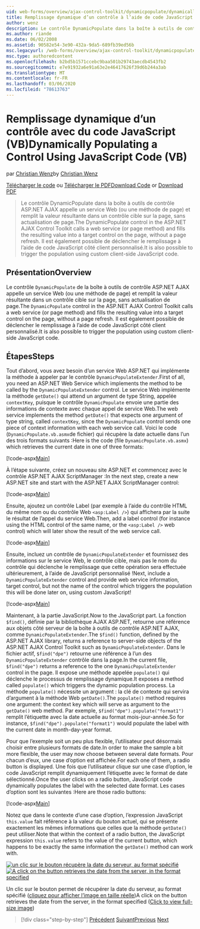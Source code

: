 ```yaml
---
uid: web-forms/overview/ajax-control-toolkit/dynamicpopulate/dynamically-populating-a-control-using-javascript-code-vb
title: Remplissage dynamique d’un contrôle à l’aide de code JavaScript (VB) | Microsoft Docs
author: wenz
description: Le contrôle DynamicPopulate dans la boîte à outils de contrôle ASP.NET AJAX appelle un service Web (ou une méthode de page) et remplit la valeur résultante dans un contrôle cible sur t...
ms.author: riande
ms.date: 06/02/2008
ms.assetid: 90582e54-3e90-432a-9da5-689fb39ed56b
msc.legacyurl: /web-forms/overview/ajax-control-toolkit/dynamicpopulate/dynamically-populating-a-control-using-javascript-code-vb
msc.type: authoredcontent
ms.openlocfilehash: b2bd5b1571ccebc9baa501b29743aecdb4543fb2
ms.sourcegitcommit: e7e91932a6e91a63e2e46417626f39d6b244a3ab
ms.translationtype: MT
ms.contentlocale: fr-FR
ms.lasthandoff: 03/06/2020
ms.locfileid: "78613763"
---
```

# <a name="dynamically-populating-a-control-using-javascript-code-vb"></a><span data-ttu-id="08b9e-103">Remplissage dynamique d’un contrôle avec du code JavaScript (VB)</span><span class="sxs-lookup"><span data-stu-id="08b9e-103">Dynamically Populating a Control Using JavaScript Code (VB)</span></span>

<span data-ttu-id="08b9e-104">par [Christian Wenz](https://github.com/wenz)</span><span class="sxs-lookup"><span data-stu-id="08b9e-104">by [Christian Wenz](https://github.com/wenz)</span></span>

<span data-ttu-id="08b9e-105">[Télécharger le code](https://download.microsoft.com/download/d/8/f/d8f2f6f9-1b7c-46ad-9252-e1fc81bdea3e/dynamicpopulate1.vb.zip) ou [Télécharger le PDF](https://download.microsoft.com/download/b/6/a/b6ae89ee-df69-4c87-9bfb-ad1eb2b23373/dynamicpopulate1VB.pdf)</span><span class="sxs-lookup"><span data-stu-id="08b9e-105">[Download Code](https://download.microsoft.com/download/d/8/f/d8f2f6f9-1b7c-46ad-9252-e1fc81bdea3e/dynamicpopulate1.vb.zip) or [Download PDF](https://download.microsoft.com/download/b/6/a/b6ae89ee-df69-4c87-9bfb-ad1eb2b23373/dynamicpopulate1VB.pdf)</span></span>

> <span data-ttu-id="08b9e-106">Le contrôle DynamicPopulate dans la boîte à outils de contrôle ASP.NET AJAX appelle un service Web (ou une méthode de page) et remplit la valeur résultante dans un contrôle cible sur la page, sans actualisation de page.</span><span class="sxs-lookup"><span data-stu-id="08b9e-106">The DynamicPopulate control in the ASP.NET AJAX Control Toolkit calls a web service (or page method) and fills the resulting value into a target control on the page, without a page refresh.</span></span> <span data-ttu-id="08b9e-107">Il est également possible de déclencher le remplissage à l’aide de code JavaScript côté client personnalisé.</span><span class="sxs-lookup"><span data-stu-id="08b9e-107">It is also possible to trigger the population using custom client-side JavaScript code.</span></span>

## <a name="overview"></a><span data-ttu-id="08b9e-108">Présentation</span><span class="sxs-lookup"><span data-stu-id="08b9e-108">Overview</span></span>

<span data-ttu-id="08b9e-109">Le contrôle `DynamicPopulate` de la boîte à outils de contrôle ASP.NET AJAX appelle un service Web (ou une méthode de page) et remplit la valeur résultante dans un contrôle cible sur la page, sans actualisation de page.</span><span class="sxs-lookup"><span data-stu-id="08b9e-109">The `DynamicPopulate` control in the ASP.NET AJAX Control Toolkit calls a web service (or page method) and fills the resulting value into a target control on the page, without a page refresh.</span></span> <span data-ttu-id="08b9e-110">Il est également possible de déclencher le remplissage à l’aide de code JavaScript côté client personnalisé.</span><span class="sxs-lookup"><span data-stu-id="08b9e-110">It is also possible to trigger the population using custom client-side JavaScript code.</span></span>

## <a name="steps"></a><span data-ttu-id="08b9e-111">Étapes</span><span class="sxs-lookup"><span data-stu-id="08b9e-111">Steps</span></span>

<span data-ttu-id="08b9e-112">Tout d’abord, vous avez besoin d’un service Web ASP.NET qui implémente la méthode à appeler par le contrôle `DynamicPopulateExtender`.</span><span class="sxs-lookup"><span data-stu-id="08b9e-112">First of all, you need an ASP.NET Web Service which implements the method to be called by the `DynamicPopulateExtender` control.</span></span> <span data-ttu-id="08b9e-113">Le service Web implémente la méthode `getDate()` qui attend un argument de type String, appelée `contextKey`, puisque le contrôle `DynamicPopulate` envoie une partie des informations de contexte avec chaque appel de service Web.</span><span class="sxs-lookup"><span data-stu-id="08b9e-113">The web service implements the method `getDate()` that expects one argument of type string, called `contextKey`, since the `DynamicPopulate` control sends one piece of context information with each web service call.</span></span> <span data-ttu-id="08b9e-114">Voici le code (`DynamicPopulate.vb.asmx`de fichier) qui récupère la date actuelle dans l’un des trois formats suivants :</span><span class="sxs-lookup"><span data-stu-id="08b9e-114">Here is the code (file `DynamicPopulate.vb.asmx`) which retrieves the current date in one of three formats:</span></span>

[!code-aspx[Main](dynamically-populating-a-control-using-javascript-code-vb/samples/sample1.aspx)]

<span data-ttu-id="08b9e-115">À l’étape suivante, créez un nouveau site ASP.NET et commencez avec le contrôle ASP.NET AJAX ScriptManager :</span><span class="sxs-lookup"><span data-stu-id="08b9e-115">In the next step, create a new ASP.NET site and start with the ASP.NET AJAX ScriptManager control:</span></span>

[!code-aspx[Main](dynamically-populating-a-control-using-javascript-code-vb/samples/sample2.aspx)]

<span data-ttu-id="08b9e-116">Ensuite, ajoutez un contrôle Label (par exemple à l’aide du contrôle HTML du même nom ou du contrôle Web `<asp:Label />`) qui affichera par la suite le résultat de l’appel du service Web.</span><span class="sxs-lookup"><span data-stu-id="08b9e-116">Then, add a label control (for instance using the HTML control of the same name, or the `<asp:Label />` web control) which will later show the result of the web service call.</span></span>

[!code-aspx[Main](dynamically-populating-a-control-using-javascript-code-vb/samples/sample3.aspx)]

<span data-ttu-id="08b9e-117">Ensuite, incluez un contrôle de `DynamicPopulateExtender` et fournissez des informations sur le service Web, le contrôle cible, mais pas le nom du contrôle qui déclenche le remplissage que cette opération sera effectuée ultérieurement, à l’aide de JavaScript personnalisé !</span><span class="sxs-lookup"><span data-stu-id="08b9e-117">Next, include a `DynamicPopulateExtender` control and provide web service information, target control, but not the name of the control which triggers the population this will be done later on, using custom JavaScript!</span></span>

[!code-aspx[Main](dynamically-populating-a-control-using-javascript-code-vb/samples/sample4.aspx)]

<span data-ttu-id="08b9e-118">Maintenant, à la partie JavaScript.</span><span class="sxs-lookup"><span data-stu-id="08b9e-118">Now to the JavaScript part.</span></span> <span data-ttu-id="08b9e-119">La fonction `$find()`, définie par la bibliothèque AJAX ASP.NET, retourne une référence aux objets côté serveur de la boîte à outils de contrôle ASP.NET AJAX, comme `DynamicPopulateExtender`.</span><span class="sxs-lookup"><span data-stu-id="08b9e-119">The `$find()` function, defined by the ASP.NET AJAX library, returns a reference to server-side objects of the ASP.NET AJAX Control Toolkit such as `DynamicPopulateExtender`.</span></span> <span data-ttu-id="08b9e-120">Dans le fichier actif, `$find("dpe")` retourne une référence à l’un des `DynamicPopulateExtender` contrôle dans la page.</span><span class="sxs-lookup"><span data-stu-id="08b9e-120">In the current file, `$find("dpe")` returns a reference to the one `DynamicPopulateExtender` control in the page.</span></span> <span data-ttu-id="08b9e-121">Il expose une méthode appelée `populate()` qui déclenche le processus de remplissage dynamique.</span><span class="sxs-lookup"><span data-stu-id="08b9e-121">It exposes a method called `populate()` which triggers the dynamic population process.</span></span> <span data-ttu-id="08b9e-122">La méthode `populate()` nécessite un argument : la clé de contexte qui servira d’argument à la méthode Web `getDate()`.</span><span class="sxs-lookup"><span data-stu-id="08b9e-122">The `populate()` method requires one argument: the context key which will serve as argument to the `getDate()` web method.</span></span> <span data-ttu-id="08b9e-123">Par exemple, `$find("dpe").populate("format1")` remplit l’étiquette avec la date actuelle au format mois-jour-année.</span><span class="sxs-lookup"><span data-stu-id="08b9e-123">So for instance, `$find("dpe").populate("format1")` would populate the label with the current date in month-day-year format.</span></span>

<span data-ttu-id="08b9e-124">Pour que l’exemple soit un peu plus flexible, l’utilisateur peut désormais choisir entre plusieurs formats de date.</span><span class="sxs-lookup"><span data-stu-id="08b9e-124">In order to make the sample a bit more flexible, the user may now choose between several date formats.</span></span> <span data-ttu-id="08b9e-125">Pour chacun d’eux, une case d’option est affichée.</span><span class="sxs-lookup"><span data-stu-id="08b9e-125">For each one of them, a radio button is displayed.</span></span> <span data-ttu-id="08b9e-126">Une fois que l’utilisateur clique sur une case d’option, le code JavaScript remplit dynamiquement l’étiquette avec le format de date sélectionné.</span><span class="sxs-lookup"><span data-stu-id="08b9e-126">Once the user clicks on a radio button, JavaScript code dynamically populates the label with the selected date format.</span></span> <span data-ttu-id="08b9e-127">Les cases d’option sont les suivantes :</span><span class="sxs-lookup"><span data-stu-id="08b9e-127">Here are those radio buttons:</span></span>

[!code-aspx[Main](dynamically-populating-a-control-using-javascript-code-vb/samples/sample5.aspx)]

<span data-ttu-id="08b9e-128">Notez que dans le contexte d’une case d’option, l’expression JavaScript `this.value` fait référence à la valeur du bouton actuel, qui se présente exactement les mêmes informations que celles que la méthode `getDate()` peut utiliser.</span><span class="sxs-lookup"><span data-stu-id="08b9e-128">Note that within the context of a radio button, the JavaScript expression `this.value` refers to the value of the current button, which happens to be exactly the same information the `getDate()` method can work with.</span></span>

<span data-ttu-id="08b9e-129">[![un clic sur le bouton récupère la date du serveur, au format spécifié](dynamically-populating-a-control-using-javascript-code-vb/_static/image2.png)](dynamically-populating-a-control-using-javascript-code-vb/_static/image1.png)</span><span class="sxs-lookup"><span data-stu-id="08b9e-129">[![A click on the button retrieves the date from the server, in the format specified](dynamically-populating-a-control-using-javascript-code-vb/_static/image2.png)](dynamically-populating-a-control-using-javascript-code-vb/_static/image1.png)</span></span>

<span data-ttu-id="08b9e-130">Un clic sur le bouton permet de récupérer la date du serveur, au format spécifié ([cliquez pour afficher l’image en taille réelle](dynamically-populating-a-control-using-javascript-code-vb/_static/image3.png))</span><span class="sxs-lookup"><span data-stu-id="08b9e-130">A click on the button retrieves the date from the server, in the format specified ([Click to view full-size image](dynamically-populating-a-control-using-javascript-code-vb/_static/image3.png))</span></span>

> [!div class="step-by-step"]
> <span data-ttu-id="08b9e-131">[Précédent](dynamically-populating-a-control-vb.md)
> [Suivant](using-dynamicpopulate-with-a-user-control-and-javascript-vb.md)</span><span class="sxs-lookup"><span data-stu-id="08b9e-131">[Previous](dynamically-populating-a-control-vb.md)
[Next](using-dynamicpopulate-with-a-user-control-and-javascript-vb.md)</span></span>
